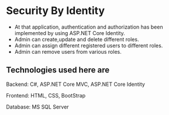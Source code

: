 # Security By Identity

- At that application, authentication and authorization has been implemented by using ASP.NET Core Identity.
- Admin can create,update and delete different roles.
- Admin can assign different registered users to different roles.
- Admin can remove users from various roles.



Technologies used here are
---------------------------

Backend: C#, ASP.NET Core MVC, ASP.NET Core Identity

Frontend: HTML, CSS, BootStrap

Database: MS SQL Server
